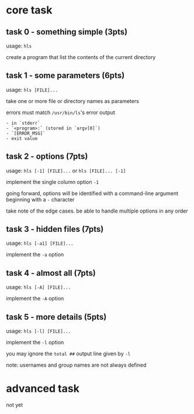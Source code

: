 # core task

## task 0 - something simple (3pts)

usage: `hls`

create a program that list the contents of the current directory

## task 1 - some parameters (6pts)

usage: `hls [FILE]...`

take one or more file or directory names as parameters

errors must match `/usr/bin/ls`'s error output

	- in `stderr`
	- `<program>:` (stored in `argv[0]`)
	- `[ERROR_MSG]`
	- exit value

## task 2 - options (7pts)

usage: `hls [-1] [FILE]...` or `hls [FILE]... [-1]`

implement the single column option `-1`

going forward, options will be identified with a command-line argument
beginning with a `-` character

take note of the edge cases. be able to handle multiple options in any order

## task 3 - hidden files (7pts)

usage: `hls [-a1] [FILE]...`

implement the `-a` option

## task 4 - almost all (7pts)

usage: `hls [-A] [FILE]...`

implement the `-A` option

## task 5 - more details (5pts)

usage: `hls [-l] [FILE]...`

implement the `-l` option

you may ignore the `total ##` output line given by `-l`

note: usernames and group names are not always defined

# advanced task

not yet
